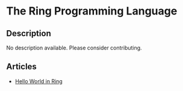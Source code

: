 # The Ring Programming Language

## Description

No description available. Please consider contributing.

## Articles

- [Hello World in Ring](https://sampleprograms.io/projects/hello-world/ring)